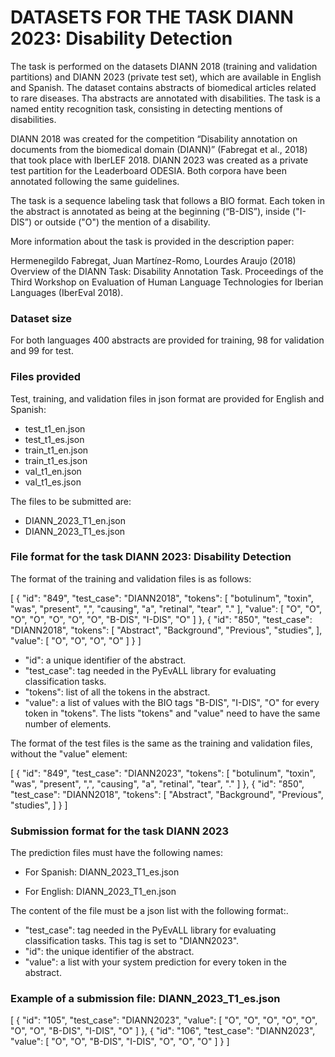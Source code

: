 # DATASETS FOR THE TASK  DIANN 2023: Disability Detection

The task is  performed on the datasets DIANN 2018 (training and
validation partitions) and  DIANN 2023 (private test set), which are
available in  English and Spanish. The dataset contains abstracts of
biomedical articles related to rare diseases. Tha abstracts are annotated with disabilities. The
task is a named entity recognition task, consisting in detecting mentions of disabilities.

DIANN 2018 was created for the competition  “Disability annotation on
documents from the biomedical domain (DIANN)” (Fabregat et al., 2018)
that took place with IberLEF 2018. DIANN 2023 was created as a private test partition for the Leaderboard ODESIA. Both  corpora have been
annotated following the same guidelines.

The task is a sequence labeling task that follows a BIO format. Each token in the abstract is annotated as being at the beginning
(“B-DIS”), inside ("I-DIS”) or outside ("O") the mention of a disability.

More information about the task is provided in the description paper:

Hermenegildo Fabregat, Juan Martínez-Romo, Lourdes Araujo (2018) Overview of the DIANN Task: Disability Annotation Task. Proceedings of the Third Workshop on Evaluation of Human Language Technologies for Iberian Languages (IberEval 2018).

### Dataset size

For both languages 400 abstracts are provided for training, 98 for validation and 99 for test.

### Files provided

Test, training, and validation files in json format are provided for English and Spanish:

- test_t1_en.json
- test_t1_es.json
- train_t1_en.json
- train_t1_es.json
- val_t1_en.json
- val_t1_es.json

The files to be submitted are:

- DIANN_2023_T1_en.json
- DIANN_2023_T1_es.json

### File format for the task DIANN 2023: Disability Detection

The format of the training and validation files is as follows:

[
    {
        "id": "849",
        "test_case": "DIANN2018",
        "tokens": [
            "botulinum",
            "toxin",
            "was",
            "present",
            ",",
            "causing",
            "a",
            "retinal",
            "tear",
            "."
        ],
        "value": [
            "O",
            "O",
            "O",
            "O",
            "O",
            "O",
            "O",
            "B-DIS",
            "I-DIS",
            "O"
        ]
    },
    {
        "id": "850",
        "test_case": "DIANN2018",
        "tokens": [
            "Abstract",
            "Background",
            "Previous",
            "studies",
        ],
        "value": [
            "O",
            "O",
            "O",
            "O"
        ]
		}
]


- "id": a unique identifier of the abstract.
- "test_case": tag needed in the PyEvALL library for evaluating classification tasks.
- "tokens": list of all the tokens in the abstract.
- "value":  a list of values with the BIO tags "B-DIS", "I-DIS", "O"
  for every token in "tokens". The lists "tokens" and "value" need to
  have the same number of elements.


The format of the test files is the same as the training and validation files, without the "value" element:

[
    {
        "id": "849",
        "test_case": "DIANN2023",
        "tokens": [
            "botulinum",
            "toxin",
            "was",
            "present",
            ",",
            "causing",
            "a",
            "retinal",
            "tear",
            "."
        ]
    },
    {
        "id": "850",
        "test_case": "DIANN2018",
        "tokens": [
            "Abstract",
            "Background",
            "Previous",
            "studies",
        ]
		}
]


### Submission format for the task DIANN 2023

The prediction files must have the following names:

- For Spanish: DIANN_2023_T1_es.json 

- For English: DIANN_2023_T1_en.json 

The content of the file must be a json list with the following format:.

- "test_case": tag needed in the PyEvALL library for evaluating classification tasks. This tag is set to "DIANN2023".
- "id": the unique identifier of the abstract.
- "value": a list with your system prediction for every token in the abstract. 

### Example of a submission file:  DIANN_2023_T1_es.json

[
    {
        "id": "105",
        "test_case": "DIANN2023",
        "value": [
            "O",
            "O",
            "O",
            "O",
            "O",
            "O",
            "O",
            "B-DIS",
            "I-DIS",
            "O"
        ]
    },
    {
        "id": "106",
        "test_case": "DIANN2023",
         "value": [
            "O",
            "O",
            "B-DIS",
            "I-DIS",
            "O",
            "O",
            "O"
        ]
	}
]
